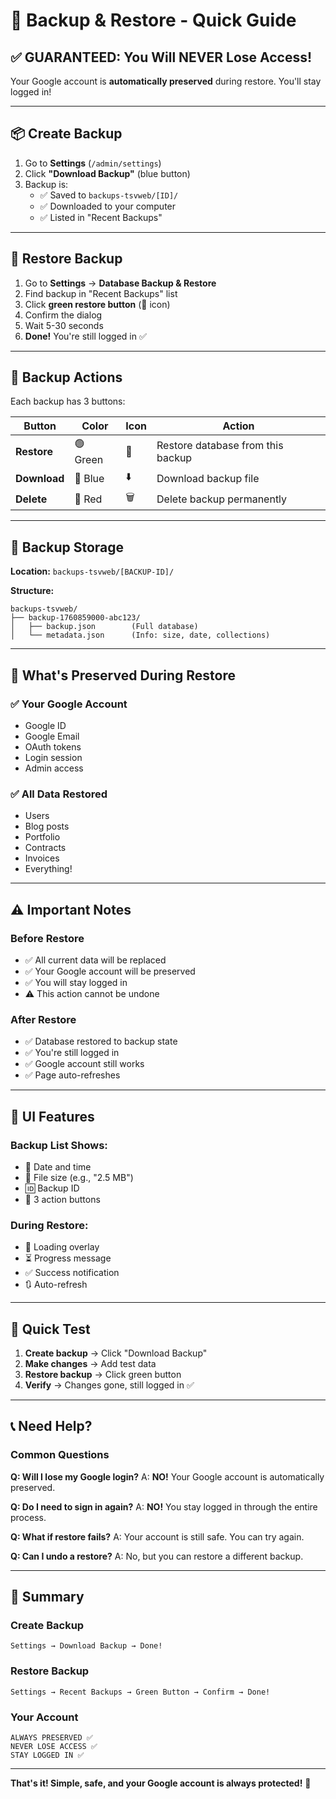 # 🚀 Backup & Restore - Quick Guide

## ✅ GUARANTEED: You Will NEVER Lose Access!

Your Google account is **automatically preserved** during restore. You'll stay logged in!

---

## 📦 Create Backup

1. Go to **Settings** (`/admin/settings`)
2. Click **"Download Backup"** (blue button)
3. Backup is:
   - ✅ Saved to `backups-tsvweb/[ID]/`
   - ✅ Downloaded to your computer
   - ✅ Listed in "Recent Backups"

---

## 🔄 Restore Backup

1. Go to **Settings** → **Database Backup & Restore**
2. Find backup in "Recent Backups" list
3. Click **green restore button** (🔄 icon)
4. Confirm the dialog
5. Wait 5-30 seconds
6. **Done!** You're still logged in ✅

---

## 🎯 Backup Actions

Each backup has 3 buttons:

| Button | Color | Icon | Action |
|--------|-------|------|--------|
| **Restore** | 🟢 Green | 🔄 | Restore database from this backup |
| **Download** | 🔵 Blue | ⬇️ | Download backup file |
| **Delete** | 🔴 Red | 🗑️ | Delete backup permanently |

---

## 📁 Backup Storage

**Location:** `backups-tsvweb/[BACKUP-ID]/`

**Structure:**
```
backups-tsvweb/
├── backup-1760859000-abc123/
│   ├── backup.json        (Full database)
│   └── metadata.json      (Info: size, date, collections)
```

---

## 🔐 What's Preserved During Restore

### ✅ Your Google Account
- Google ID
- Google Email
- OAuth tokens
- Login session
- Admin access

### ✅ All Data Restored
- Users
- Blog posts
- Portfolio
- Contracts
- Invoices
- Everything!

---

## ⚠️ Important Notes

### Before Restore
- ✅ All current data will be replaced
- ✅ Your Google account will be preserved
- ✅ You will stay logged in
- ⚠️ This action cannot be undone

### After Restore
- ✅ Database restored to backup state
- ✅ You're still logged in
- ✅ Google account still works
- ✅ Page auto-refreshes

---

## 🎨 UI Features

### Backup List Shows:
- 📅 Date and time
- 💾 File size (e.g., "2.5 MB")
- 🆔 Backup ID
- 🎯 3 action buttons

### During Restore:
- 🔄 Loading overlay
- ⏳ Progress message
- ✅ Success notification
- 🔃 Auto-refresh

---

## 🧪 Quick Test

1. **Create backup** → Click "Download Backup"
2. **Make changes** → Add test data
3. **Restore backup** → Click green button
4. **Verify** → Changes gone, still logged in ✅

---

## 📞 Need Help?

### Common Questions

**Q: Will I lose my Google login?**
A: **NO!** Your Google account is automatically preserved.

**Q: Do I need to sign in again?**
A: **NO!** You stay logged in through the entire process.

**Q: What if restore fails?**
A: Your account is still safe. You can try again.

**Q: Can I undo a restore?**
A: No, but you can restore a different backup.

---

## 🎉 Summary

### Create Backup
```
Settings → Download Backup → Done!
```

### Restore Backup
```
Settings → Recent Backups → Green Button → Confirm → Done!
```

### Your Account
```
ALWAYS PRESERVED ✅
NEVER LOSE ACCESS ✅
STAY LOGGED IN ✅
```

---

**That's it! Simple, safe, and your Google account is always protected!** 🚀
